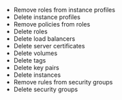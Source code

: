 - Remove roles from instance profiles
- Delete instance profiles
- Remove policies from roles
- Delete roles
- Delete load balancers
- Delete server certificates
- Delete volumes
- Delete tags
- Delete key pairs
- Delete instances
- Remove rules from security groups
- Delete security groups

